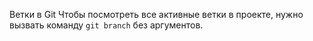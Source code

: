 Ветки в Git
Чтобы посмотреть все активные ветки в проекте, нужно вызвать команду `git branch` без аргументов.